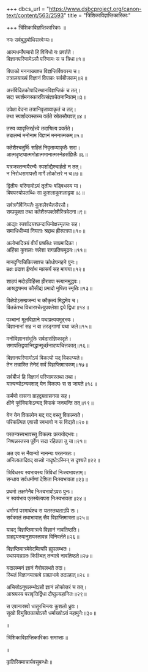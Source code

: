 +++
dbcs_url = "https://www.dsbcproject.org/canon-text/content/563/2593"
title = "त्रिंशिकाविज्ञप्तिकारिकाः"

+++
त्रिंशिकाविज्ञप्तिकारिकाः
॥

नमः सर्वबुद्धबोधिसत्त्वेभ्यः॥

आत्मधर्मोपचारो हि विविधो यः प्रवर्तते।  
विज्ञानपरिणामेऽसौ परिणामः स च त्रिधा॥१॥

विपाको मननाख्यश्च विज्ञप्तिर्विषयस्य च।  
तत्रालयाख्यं विज्ञानं विपाकः सर्वबीजकम्॥२॥

असंविदितकोपादिस्थानविज्ञप्तिकं च तत्।  
सदा स्पर्शमनस्कारवित्संज्ञाचेतनान्वितम्॥३॥

उपेक्षा वेदना तत्रानिवृताव्याकृतं च तत्।  
तथा स्पर्शादयस्तच्च वर्तते स्रोतसौघवत्॥४॥

तस्य व्यावृत्तिरर्हत्त्वे तदाश्रित्य प्रवर्तते।  
तदालम्बं मनोनाम विज्ञानं मननात्मकम्॥५॥

क्लेशैश्चतुर्भिः सहितं निवृताव्याकृतैः सदा।  
आत्मदृष्ट्यात्ममोहात्ममानात्मस्नेहसंज्ञितैः॥६॥

यत्रजस्तन्मयैरन्यैः स्पर्शाद्यैश्चार्हतो न तत्।  
न निरोधसमापत्तौ मार्गे लोकोत्तरे न च॥७॥

द्वितीयः परिणामोऽयं तृतीयः षड्विधस्य या।  
विषयस्योपलब्धिः सा कुशलाकुशलाद्वया॥८॥

सर्वत्रगैर्विनियतैः कुशलैश्चैतसैरसौ।  
सम्प्रयुक्ता तथा क्लेशैरुपक्लेशैस्त्रिवेदना॥९॥

आद्याः स्पर्शादयश्छन्दाधिमोक्षस्मृतयः सह।  
समाधिधीभ्यां नियताः श्रद्दाथ ह्रीरपत्रपा॥१०॥

अलोभादित्रयं वीर्यं प्रश्रब्धिः साप्रमादिका।  
अहिंसा कुशलाः क्लेशा रागप्रतिघमूढयः॥११॥

मानदृग्विचिकित्साश्च क्रोधोपनहने पुनः।  
म्रक्षः प्रदाश ईर्ष्याथ मात्सर्यं सह मायया॥१२॥

शाठ्यं मदोऽविहिंसा ह्रीरत्रपा स्त्यानमुद्धवः।  
आश्रद्ध्यमथ कौसीद्यं प्रमादो मुषिता स्मृतिः॥१३॥

विक्षेपोऽसम्प्रजन्यं च कौकृत्यं मिद्धमेव च।  
वितर्कश्च विचारश्चेत्युपक्लेशा द्वये द्विधा॥१४॥

पञ्चानां मूलविज्ञाने यथाप्रत्ययमुद्‍भवः।  
विज्ञानानां सह न वा तरङ्गाणां यथा जले॥१५॥

मनोविज्ञानसंभूतिः सर्वदासंज्ञिकादृते।  
समापत्तिद्वयान्मिद्धान्मूर्च्छनादप्यचित्तकात्॥१६॥

विज्ञानपरिणामोऽयं विकल्पो यद् विकल्प्यते।  
तेन तन्नास्ति तेनेदं सर्वं विज्ञप्तिमात्रकम्॥१७॥

सर्वबीजं हि विज्ञानं परिणामस्तथा तथा।  
यात्यन्योऽन्यवशाद् येन विकल्पः स स जायते॥१८॥

कर्मणो वासना ग्राहद्वयवासनया सह।  
क्षीणे पूर्वविपाकेऽन्यद् विपाकं जनयन्ति तत्॥१९॥

येन येन विकल्पेन यद् यद् वस्तु विकल्प्यते।  
परिकल्पित एवासौ स्वभावो न स विद्यते॥२०॥

परतन्त्रस्वभावस्तु विकल्पः प्रत्ययोद्‍भवः।  
निष्पन्नस्तस्य पूर्वेण सदा रहितता तु या॥२१॥

अत एव स नैवान्यो नानन्यः परतन्त्रतः।  
अनित्यतादिवद् वाच्यो नादृष्टेऽस्मिन् स दृश्यते॥२२॥

त्रिविधस्य स्वभावस्य त्रिविधां निःस्वभावताम्।  
सन्धाय सर्वधर्माणां देशिता निःस्वभावता॥२३॥

प्रथमो लक्षणेनैव निःस्वभावोऽपरः पुनः।  
न स्वयंभाव एतस्येत्यपरा निःस्वभावता॥२४॥

धर्माणां परमार्थश्च स यतस्तथताऽपि सः।  
सर्वकालं तथाभावात् सैव विज्ञप्तिमात्रता॥२५॥

यावद् विज्ञप्तिमात्रत्वे विज्ञानं नावतिष्ठति।  
ग्राहद्वयस्यानुशयस्तावन्न विनिवर्तते॥२६॥

विज्ञप्तिमात्रमेवेदमित्यपि ह्युपलम्भतः।  
स्थापयन्नग्रतः किञ्चित् तन्मात्रे नावतिष्ठते॥२७॥

यदालम्बनं ज्ञानं नैवोपलभते तदा।  
स्थितं विज्ञानमात्रत्वे ग्राह्याभावे तदग्रहात्॥२८॥

अचित्तोऽनुपलम्भोऽसौ ज्ञानं लोकोत्तरं च तत्।  
आश्रयस्य परावृत्तिर्द्विधा दौष्ठुल्यहानितः॥२९॥

स एवानास्रवो धातुरचिन्त्यः कुशलो ध्रुवः।  
सुखो विमुक्तिकायोऽसौ धर्माख्योऽयं महामुनेः॥३०॥

॥

त्रिंशिकाविज्ञप्तिकारिकाः समाप्ताः॥

॥

कृतिरियमाचार्यवसुबन्धोः॥

